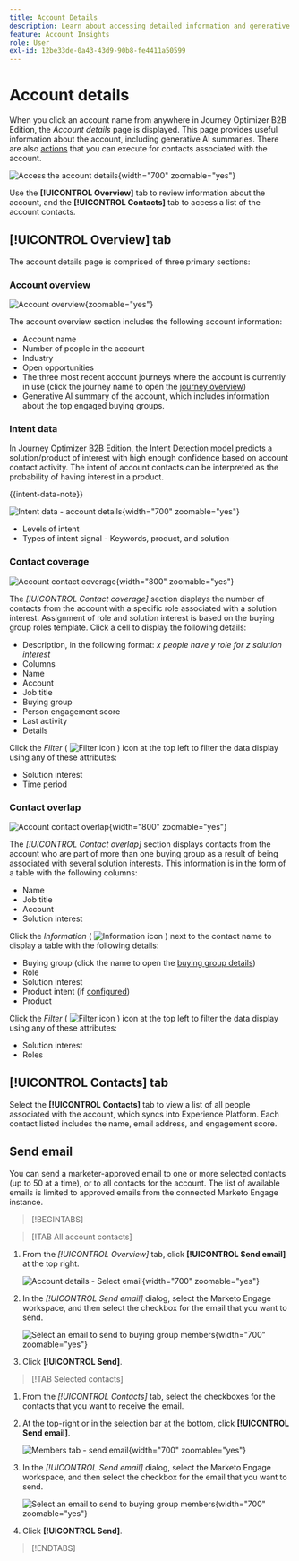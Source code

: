 ```yaml
---
title: Account Details
description: Learn about accessing detailed information and generative AI summaries for accounts in Journey Optimizer B2B Edition.
feature: Account Insights
role: User
exl-id: 12be33de-0a43-43d9-90b8-fe4411a50599
---
```

# Account details

When you click an account name from anywhere in Journey Optimizer B2B Edition, the _Account details_ page is displayed. This page provides useful information about the account, including generative AI summaries. There are also [actions](#account-actions) that you can execute for contacts associated with the account.

![Access the account details](./assets/account-details.png){width="700" zoomable="yes"}

Use the **[!UICONTROL Overview]** tab to review information about the account, and the **[!UICONTROL Contacts]** tab to access a list of the account contacts.

## [!UICONTROL Overview] tab

The account details page is comprised of three primary sections:

### Account overview

![Account overview](./assets/details-page-account-overview.png){zoomable="yes"}

The account overview section includes the following account information:

* Account name
* Number of people in the account
* Industry
* Open opportunities
* The three most recent account journeys where the account is currently in use (click the journey name to open the [journey overview](../journeys/journey-overview.md))
* Generative AI summary of the account, which includes information about the top engaged buying groups.

### Intent data

In Journey Optimizer B2B Edition, the Intent Detection model predicts a solution/product of interest with high enough confidence based on account contact activity. The intent of account contacts can be interpreted as the probability of having interest in a product. 

{{intent-data-note}}

![Intent data - account details](./assets/intent-data-panel.png){width="700" zoomable="yes"}

* Levels of intent
* Types of intent signal - Keywords, product, and solution


### Contact coverage

![Account contact coverage](./assets/details-page-contact-coverage.png){width="800" zoomable="yes"}

The _[!UICONTROL Contact coverage]_ section displays the number of contacts from the account with a specific role associated with a solution interest. Assignment of role and solution interest is based on the buying group roles template. Click a cell to display the following details:

* Description, in the following format: _x people have y role for z solution interest_
* Columns
* Name
* Account
* Job title
* Buying group
* Person engagement score 
* Last activity
* Details

Click the _Filter_ ( ![Filter icon](../assets/do-not-localize/icon-filter.svg) ) icon at the top left to filter the data display using any of these attributes:

* Solution interest
* Time period

### Contact overlap

![Account contact overlap](./assets/details-page-contact-overlap.png){width="800" zoomable="yes"}

The _[!UICONTROL Contact overlap]_ section displays contacts from the account who are part of more than one buying group as a result of being associated with several solution interests. This information is in the form of a table with the following columns:

* Name
* Job title
* Account
* Solution interest

Click the _Information_ ( ![Information icon](../assets/do-not-localize/icon-info.svg) ) next to the contact name to display a table with the following details:

* Buying group (click the name to open the [buying group details](../buying-groups/buying-group-details.md))
* Role
* Solution interest
* Product intent (if [configured](../admin/intent-data.md))
* Product

Click the _Filter_ ( ![Filter icon](../assets/do-not-localize/icon-filter.svg) ) icon at the top left to filter the data display using any of these attributes:

* Solution interest
* Roles

## [!UICONTROL Contacts] tab

Select the **[!UICONTROL Contacts]** tab to view a list of all people associated with the account, which syncs into Experience Platform. Each contact listed includes the name, email address, and engagement score.

## Send email

You can send a marketer-approved email to one or more selected contacts (up to 50 at a time), or to all contacts for the account. The list of available emails is limited to approved emails from the connected Marketo Engage instance.

>[!BEGINTABS]

>[!TAB All account contacts]

1. From the _[!UICONTROL Overview]_ tab, click **[!UICONTROL Send email]** at the top right.

   ![Account details - Select email](../accounts/assets/account-details-send-email.png){width="700" zoomable="yes"}

1. In the _[!UICONTROL Send email]_ dialog, select the Marketo Engage workspace, and then select the checkbox for the email that you want to send.

   ![Select an email to send to buying group members](../accounts/assets/account-details-send-email-dialog.png){width="700" zoomable="yes"}

1. Click **[!UICONTROL Send]**.

>[!TAB Selected contacts]

1. From the _[!UICONTROL Contacts]_ tab, select the checkboxes for the contacts that you want to receive the email.

1. At the top-right or in the selection bar at the bottom, click **[!UICONTROL Send email]**.

   ![Members tab - send email](./assets/buying-group-details-send-email.png){width="700" zoomable="yes"}

1. In the _[!UICONTROL Send email]_ dialog, select the Marketo Engage workspace, and then select the checkbox for the email that you want to send.

   ![Select an email to send to buying group members](../accounts/assets/account-details-send-email-dialog.png){width="700" zoomable="yes"}

1. Click **[!UICONTROL Send]**.

>[!ENDTABS]

